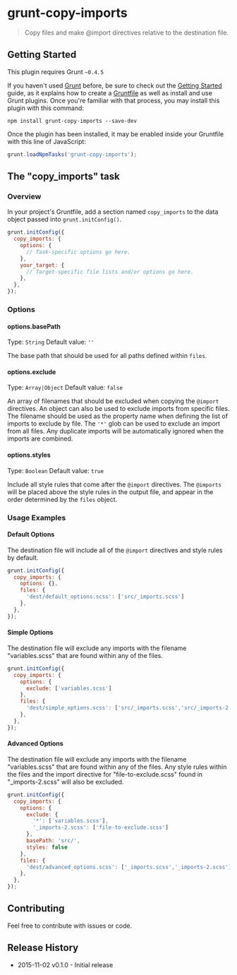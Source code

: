# grunt-copy-imports

> Copy files and make @import directives relative to the destination file.

## Getting Started
This plugin requires Grunt `~0.4.5`

If you haven't used [Grunt](http://gruntjs.com/) before, be sure to check out the [Getting Started](http://gruntjs.com/getting-started) guide, as it explains how to create a [Gruntfile](http://gruntjs.com/sample-gruntfile) as well as install and use Grunt plugins. Once you're familiar with that process, you may install this plugin with this command:

```shell
npm install grunt-copy-imports --save-dev
```

Once the plugin has been installed, it may be enabled inside your Gruntfile with this line of JavaScript:

```js
grunt.loadNpmTasks('grunt-copy-imports');
```

## The "copy_imports" task

### Overview
In your project's Gruntfile, add a section named `copy_imports` to the data object passed into `grunt.initConfig()`.

```js
grunt.initConfig({
  copy_imports: {
    options: {
      // Task-specific options go here.
    },
    your_target: {
      // Target-specific file lists and/or options go here.
    },
  },
});
```

### Options

#### options.basePath
Type: `String`
Default value: `''`

The base path that should be used for all paths defined within `files`.

#### options.exclude
Type: `Array|Object`
Default value: `false`

An array of filenames that should be excluded when copying the `@import` directives. An object can also be used to exclude imports from specific files. The filename should be used as the property name when defining the list of imports to exclude by file. The `'*'` glob can be used to exclude an import from all files. Any duplicate imports will be automatically ignored when the imports are combined.

#### options.styles
Type: `Boolean`
Default value: `true`

Include all style rules that come after the `@import` directives. The `@imports` will be placed above the style rules in the output file, and appear in the order determined by the `files` object.

### Usage Examples

#### Default Options
The destination file will include all of the `@import` directives and style rules by default.

```js
grunt.initConfig({
  copy_imports: {
    options: {},
    files: {
      'dest/default_options.scss': ['src/_imports.scss']
    },
  },
});
```

#### Simple Options
The destination file will exclude any imports with the filename "variables.scss" that are found within any of the files.

```js
grunt.initConfig({
  copy_imports: {
    options: {
      exclude: ['variables.scss']
    },
    files: {
      'dest/simple_options.scss': ['src/_imports.scss','src/_imports-2.scss'],
    },
  },
});
```

#### Advanced Options
The destination file will exclude any imports with the filename "variables.scss" that are found within any of the files. Any style rules within the files and the import directive for "file-to-exclude.scss" found in "_imports-2.scss" will also be excluded.

```js
grunt.initConfig({
  copy_imports: {
    options: {
      exclude: {
        '*': ['variables.scss'],
        '_imports-2.scss': ['file-to-exclude.scss']
      },
      basePath: 'src/',
      styles: false
    },
    files: {
      'dest/advanced_options.scss': ['_imports.scss','_imports-2.scss'],
    },
  },
});
```

## Contributing
Feel free to contribute with issues or code.

## Release History
* 2015-11-02    v0.1.0 - Initial release
